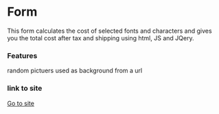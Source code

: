 # Form 

This form calculates the cost of selected fonts and characters and gives you the total cost after tax and shipping using html, JS and JQery.

### Features
random pictuers used as background from a url

### link to site
[Go to site](http://pbcs.us/~jmartin/portfolio_stuff/04-Sign-App/)
